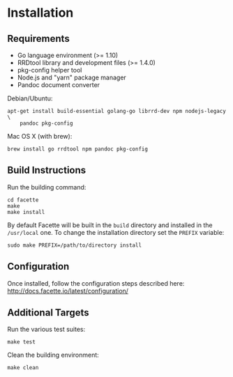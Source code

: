 Installation
============

Requirements
------------

* Go language environment (>= 1.10)
* RRDtool library and development files (>= 1.4.0)
* pkg-config helper tool
* Node.js and "yarn" package manager
* Pandoc document converter

Debian/Ubuntu:

    apt-get install build-essential golang-go librrd-dev npm nodejs-legacy \
        pandoc pkg-config

Mac OS X (with brew):

    brew install go rrdtool npm pandoc pkg-config

Build Instructions
------------------

Run the building command:

    cd facette
    make
    make install

By default Facette will be built in the `build` directory and installed in the
`/usr/local` one. To change the installation directory set the `PREFIX`
variable:

    sudo make PREFIX=/path/to/directory install

Configuration
-------------

Once installed, follow the configuration steps described here:
http://docs.facette.io/latest/configuration/

Additional Targets
------------------

Run the various test suites:

    make test

Clean the building environment:

    make clean
